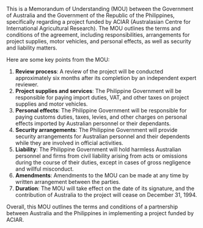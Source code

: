 This is a Memorandum of Understanding (MOU) between the Government of Australia and the Government of the Republic of the Philippines, specifically regarding a project funded by ACIAR (Australasian Centre for International Agricultural Research). The MOU outlines the terms and conditions of the agreement, including responsibilities, arrangements for project supplies, motor vehicles, and personal effects, as well as security and liability matters.

Here are some key points from the MOU:

1. **Review process**: A review of the project will be conducted approximately six months after its completion by an independent expert reviewer.
2. **Project supplies and services**: The Philippine Government will be responsible for paying import duties, VAT, and other taxes on project supplies and motor vehicles.
3. **Personal effects**: The Philippine Government will be responsible for paying customs duties, taxes, levies, and other charges on personal effects imported by Australian personnel or their dependants.
4. **Security arrangements**: The Philippine Government will provide security arrangements for Australian personnel and their dependents while they are involved in official activities.
5. **Liability**: The Philippine Government will hold harmless Australian personnel and firms from civil liability arising from acts or omissions during the course of their duties, except in cases of gross negligence and willful misconduct.
6. **Amendments**: Amendments to the MOU can be made at any time by written arrangement between the parties.
7. **Duration**: The MOU will take effect on the date of its signature, and the contribution of Australia to the project will cease on December 31, 1994.

Overall, this MOU outlines the terms and conditions of a partnership between Australia and the Philippines in implementing a project funded by ACIAR.